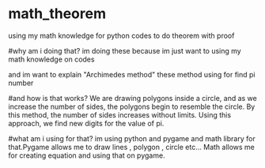 # math_theorem
using my math knowledge for python codes to do theorem with proof

#why am i doing that?
im doing these because im just want to using my math knowledge on codes

and im want to explain "Archimedes method"
these method using for find pi number 

#and how is that works?
We are drawing polygons inside a circle, and as we increase the number of sides, the polygons begin to resemble the circle. By this method, the number of sides increases without limits. Using this approach, we find new digits for the value of pi.

#what am i using for that?
im using python and pygame and math library for that.Pygame allows me to draw lines , polygon , circle etc... Math allows me for 
creating equation and using that on pygame.

